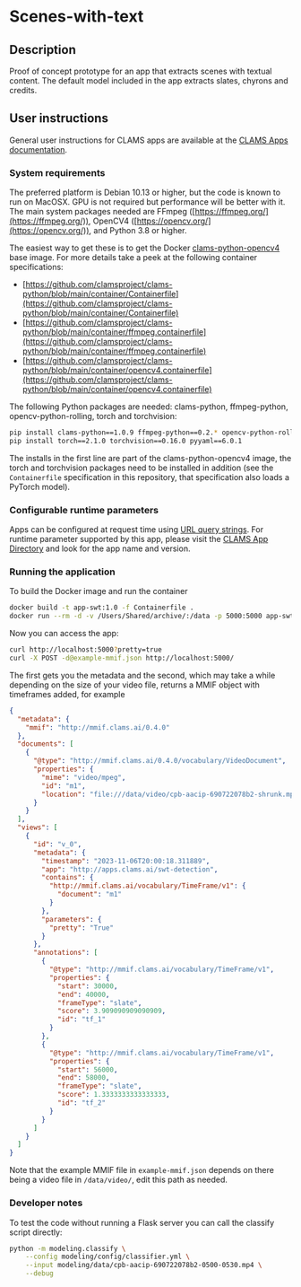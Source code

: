 # Scenes-with-text 


## Description

Proof of concept prototype for an app that extracts scenes with textual content. The default model included in the app extracts slates, chyrons and credits.


## User instructions

General user instructions for CLAMS apps are available at the [CLAMS Apps documentation](https://apps.clams.ai/clamsapp).


### System requirements

The preferred platform is Debian 10.13 or higher, but the code is known to run on MacOSX. GPU is not required but performance will be better with it. The main system packages needed are FFmpeg ([https://ffmpeg.org/](https://ffmpeg.org/)), OpenCV4 ([https://opencv.org/](https://opencv.org/)), and Python 3.8 or higher. 

The easiest way to get these is to get the Docker [clams-python-opencv4](https://github.com/clamsproject/clams-python/pkgs/container/clams-python-opencv4) base image. For more details take a peek at the following container specifications:

- [https://github.com/clamsproject/clams-python/blob/main/container/Containerfile](https://github.com/clamsproject/clams-python/blob/main/container/Containerfile)
- [https://github.com/clamsproject/clams-python/blob/main/container/ffmpeg.containerfile](https://github.com/clamsproject/clams-python/blob/main/container/ffmpeg.containerfile)
- [https://github.com/clamsproject/clams-python/blob/main/container/opencv4.containerfile](https://github.com/clamsproject/clams-python/blob/main/container/opencv4.containerfile)

The following Python packages are needed: clams-python, ffmpeg-python, opencv-python-rolling, torch and torchvision:

```bash
pip install clams-python==1.0.9 ffmpeg-python==0.2.* opencv-python-rolling
pip install torch==2.1.0 torchvision==0.16.0 pyyaml==6.0.1
```

The installs in the first line are part of the clams-python-opencv4 image, the torch and torchvision packages need to be installed in addition (see the `Containerfile` specification in this repository, that specification also loads a PyTorch model).


### Configurable runtime parameters

Apps can be configured at request time using [URL query strings](https://en.wikipedia.org/wiki/Query_string). For runtime parameter supported by this app, please visit the [CLAMS App Directory](https://apps.clams.ai) and look for the app name and version. 


### Running the application

To build the Docker image and run the container

```bash
docker build -t app-swt:1.0 -f Containerfile .
docker run --rm -d -v /Users/Shared/archive/:/data -p 5000:5000 app-swt:1.0
```

Now you can access the app:

```bash
curl http://localhost:5000?pretty=true
curl -X POST -d@example-mmif.json http://localhost:5000/
```

The first gets you the metadata and the second, which may take a while depending on the size of your video file, returns a MMIF object with timeframes added, for example

```json
{
  "metadata": {
    "mmif": "http://mmif.clams.ai/0.4.0"
  },
  "documents": [
    {
      "@type": "http://mmif.clams.ai/0.4.0/vocabulary/VideoDocument",
      "properties": {
        "mime": "video/mpeg",
        "id": "m1",
        "location": "file:///data/video/cpb-aacip-690722078b2-shrunk.mp4"
      }
    }
  ],
  "views": [
    {
      "id": "v_0",
      "metadata": {
        "timestamp": "2023-11-06T20:00:18.311889",
        "app": "http://apps.clams.ai/swt-detection",
        "contains": {
          "http://mmif.clams.ai/vocabulary/TimeFrame/v1": {
            "document": "m1"
          }
        },
        "parameters": {
          "pretty": "True"
        }
      },
      "annotations": [
        {
          "@type": "http://mmif.clams.ai/vocabulary/TimeFrame/v1",
          "properties": {
            "start": 30000,
            "end": 40000,
            "frameType": "slate",
            "score": 3.909090909090909,
            "id": "tf_1"
          }
        },
        {
          "@type": "http://mmif.clams.ai/vocabulary/TimeFrame/v1",
          "properties": {
            "start": 56000,
            "end": 58000,
            "frameType": "slate",
            "score": 1.3333333333333333,
            "id": "tf_2"
          }
        }
      ]
    }
  ]
}
```

Note that the example MMIF file in `example-mmif.json` depends on there being a video file in `/data/video/`, edit this path as needed.


### Developer notes

To test the code without running a Flask server you can call the classify script directly:

```bash
python -m modeling.classify \
	--config modeling/config/classifier.yml \
	--input modeling/data/cpb-aacip-690722078b2-0500-0530.mp4 \
	--debug
```

